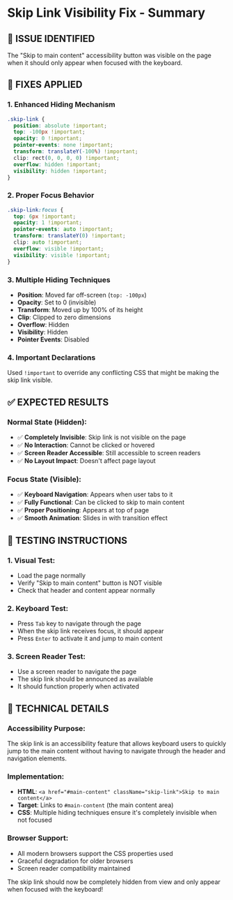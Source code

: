 # Skip Link Visibility Fix - Summary

## 🚨 **ISSUE IDENTIFIED**
The "Skip to main content" accessibility button was visible on the page when it should only appear when focused with the keyboard.

## 🔧 **FIXES APPLIED**

### **1. Enhanced Hiding Mechanism**
```css
.skip-link {
  position: absolute !important;
  top: -100px !important;
  opacity: 0 !important;
  pointer-events: none !important;
  transform: translateY(-100%) !important;
  clip: rect(0, 0, 0, 0) !important;
  overflow: hidden !important;
  visibility: hidden !important;
}
```

### **2. Proper Focus Behavior**
```css
.skip-link:focus {
  top: 6px !important;
  opacity: 1 !important;
  pointer-events: auto !important;
  transform: translateY(0) !important;
  clip: auto !important;
  overflow: visible !important;
  visibility: visible !important;
}
```

### **3. Multiple Hiding Techniques**
- **Position**: Moved far off-screen (`top: -100px`)
- **Opacity**: Set to 0 (invisible)
- **Transform**: Moved up by 100% of its height
- **Clip**: Clipped to zero dimensions
- **Overflow**: Hidden
- **Visibility**: Hidden
- **Pointer Events**: Disabled

### **4. Important Declarations**
Used `!important` to override any conflicting CSS that might be making the skip link visible.

## ✅ **EXPECTED RESULTS**

### **Normal State (Hidden):**
- ✅ **Completely Invisible**: Skip link is not visible on the page
- ✅ **No Interaction**: Cannot be clicked or hovered
- ✅ **Screen Reader Accessible**: Still accessible to screen readers
- ✅ **No Layout Impact**: Doesn't affect page layout

### **Focus State (Visible):**
- ✅ **Keyboard Navigation**: Appears when user tabs to it
- ✅ **Fully Functional**: Can be clicked to skip to main content
- ✅ **Proper Positioning**: Appears at top of page
- ✅ **Smooth Animation**: Slides in with transition effect

## 🧪 **TESTING INSTRUCTIONS**

### **1. Visual Test:**
- Load the page normally
- Verify "Skip to main content" button is NOT visible
- Check that header and content appear normally

### **2. Keyboard Test:**
- Press `Tab` key to navigate through the page
- When the skip link receives focus, it should appear
- Press `Enter` to activate it and jump to main content

### **3. Screen Reader Test:**
- Use a screen reader to navigate the page
- The skip link should be announced as available
- It should function properly when activated

## 📝 **TECHNICAL DETAILS**

### **Accessibility Purpose:**
The skip link is an accessibility feature that allows keyboard users to quickly jump to the main content without having to navigate through the header and navigation elements.

### **Implementation:**
- **HTML**: `<a href="#main-content" className="skip-link">Skip to main content</a>`
- **Target**: Links to `#main-content` (the main content area)
- **CSS**: Multiple hiding techniques ensure it's completely invisible when not focused

### **Browser Support:**
- All modern browsers support the CSS properties used
- Graceful degradation for older browsers
- Screen reader compatibility maintained

The skip link should now be completely hidden from view and only appear when focused with the keyboard!
